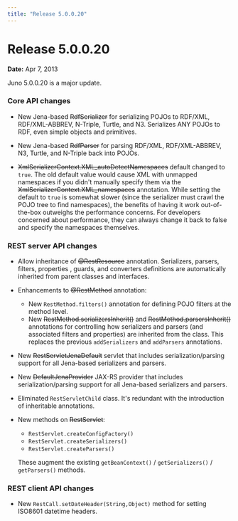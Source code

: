 ```yaml
---
title: "Release 5.0.0.20"
---
```


# Release 5.0.0.20

**Date:** Apr 7, 2013

Juno 5.0.0.20 is a major update.

### Core API changes

- New Jena-based  ~~RdfSerializer~~ for serializing POJOs to RDF/XML, RDF/XML-ABBREV, N-Triple, Turtle, and N3.
  Serializes ANY POJOs to RDF, even simple objects and primitives.

- New Jena-based  ~~RdfParser~~ for parsing RDF/XML, RDF/XML-ABBREV, N3, Turtle, and N-Triple back into POJOs.

- ~~XmlSerializerContext.XML_autoDetectNamespaces~~ default changed to `true`.
  The old default value would cause XML with unmapped namespaces if you didn't manually specify them via the
  ~~XmlSerializerContext.XML_namespaces~~ annotation.
  While setting the default to `true` is somewhat slower (since the serializer must crawl the POJO tree to find
  namespaces), the benefits of having it work out-of-the-box outweighs the performance concerns.
  For developers concerned about performance, they can always change it back to false and specify the namespaces
  themselves.

### REST server API changes

- Allow inheritance of ~~@RestResource~~ annotation.
  Serializers, parsers, filters, properties , guards, and converters definitions are automatically inherited from
  parent classes and interfaces.

- Enhancements to ~~@RestMethod~~ annotation:
  - New `RestMethod.filters()` annotation for defining POJO filters at the method level.
  - New ~~RestMethod.serializersInherit()~~ and ~~RestMethod.parsersInherit()~~ annotations for controlling how
    serializers and parsers (and associated filters and properties) are inherited from the class.
    This replaces the previous `addSerializers` and `addParsers` annotations.

- New ~~RestServletJenaDefault~~ servlet that includes serialization/parsing support for all Jena-based serializers
  and parsers.

- New ~~DefaultJenaProvider~~ JAX-RS provider that includes serialization/parsing support for all Jena-based
  serializers and parsers.

- Eliminated `RestServletChild` class.
  It's redundant with the introduction of inheritable annotations.

- New methods on  ~~RestServlet~~:
  - `RestServlet.createConfigFactory()`
  - `RestServlet.createSerializers()`
  - `RestServlet.createParsers()`

  These augment the existing `getBeanContext()` / `getSerializers()` / `getParsers()` methods.

### REST client API changes

- New `RestCall.setDateHeader(String,Object)` method for setting ISO8601 datetime headers.
